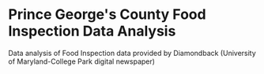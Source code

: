 # Prince George's County Food Inspection Data Analysis

Data analysis of Food Inspection data provided by Diamondback (University of Maryland-College Park digital newspaper) 
